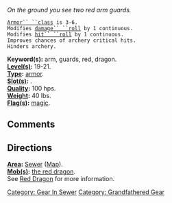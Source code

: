 *On the ground you see two red arm guards.*

[`Armor`` ``class`](Armor_Values.md "wikilink")` is 3-6.`  
`Modifies `[`damage`` ``roll`](Damage_Roll.md "wikilink")` by 1 continuous.`  
`Modifies `[`hit`` ``roll`](Hit_Roll.md "wikilink")` by 1 continuous.`  
`Improves chances of archery critical hits.`  
`Hinders archery.`

**Keyword(s):** arm, guards, red, dragon.  
**[Level(s)](Object_Level.md "wikilink"):** 19-21.  
**[Type](:Category:_Object_Types.md "wikilink"):**
[armor](:Category:_Armor.md "wikilink").  
**[Slot(s)](Object_Slots.md "wikilink"):** <worn on arms>.  
**[Quality](Object_Quality.md "wikilink"):** 100 hps.  
**[Weight](Object_Weight.md "wikilink"):** 40 lbs.  
**[Flag(s)](:Category:_Object_Flags.md "wikilink"):**
[magic](Magic_Flag.md "wikilink").  

## Comments

## Directions

**[Area](:Category:_Areas.md "wikilink"):**
[Sewer](:Category:_Sewer.md "wikilink")
([Map](Sewer_Map.md "wikilink")).  
**[Mob(s)](:Category:_Mobs.md "wikilink"):** [the red
dragon](Red_Dragon.md "wikilink").  
See [Red Dragon](Red_Dragon.md "wikilink") for more information.

[Category: Gear In Sewer](Category:_Gear_In_Sewer "wikilink") [Category:
Grandfathered Gear](Category:_Grandfathered_Gear "wikilink")
